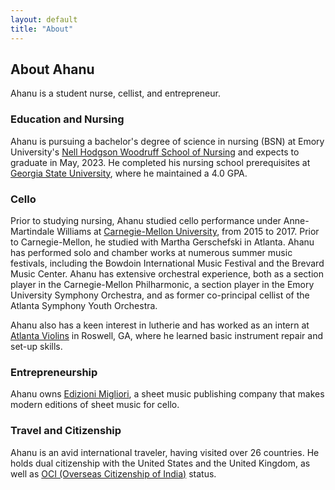 ```yaml
---
layout: default
title: "About"
---
```


## About Ahanu
Ahanu is a student nurse, cellist, and entrepreneur.

### Education and Nursing
Ahanu is pursuing a bachelor's degree of science in nursing (BSN) at Emory University's [Nell Hodgson Woodruff School of Nursing](https://nursing.emory.edu) and expects to graduate in May, 2023. He completed his nursing school prerequisites at [Georgia State University](https://gsu.edu), where he maintained a 4.0 GPA.

### Cello
Prior to studying nursing, Ahanu studied cello performance under Anne-Martindale Williams at [Carnegie-Mellon University](https://music.cmu.edu), from 2015 to 2017. Prior to Carnegie-Mellon, he studied with Martha Gerschefski in Atlanta. Ahanu has performed solo and chamber works at numerous summer music festivals, including the Bowdoin International Music Festival and the Brevard Music Center. Ahanu has extensive orchestral experience, both as a section player in the Carnegie-Mellon Philharmonic, a section player in the Emory University Symphony Orchestra, and as former co-principal cellist of the Atlanta Symphony Youth Orchestra.

Ahanu also has a keen interest in lutherie and has worked as an intern at [Atlanta Violins](www.atlantaviolins.com/) in Roswell, GA, where he learned basic instrument repair and set-up skills.

### Entrepreneurship
Ahanu owns [Edizioni Migliori](https://cellobooks.net), a sheet music publishing company that makes modern editions of sheet music for cello.  

### Travel and Citizenship
Ahanu is an avid international traveler, having visited over 26 countries. He holds dual citizenship with the United States and the United Kingdom, as well as [OCI (Overseas Citizenship of India)](https://en.wikipedia.org/wiki/Overseas_Citizenship_of_India) status.
